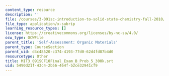 ```yaml
---
content_type: resource
description: ''
file: /courses/3-091sc-introduction-to-solid-state-chemistry-fall-2010/5490d21f43c42b56464fb2ce32941cf9_MIT3_091SCF10Final_Exam_B_Prob_5_300k.srt
file_type: application/x-subrip
learning_resource_types: []
license: https://creativecommons.org/licenses/by-nc-sa/4.0/
ocw_type: OCWFile
parent_title: 'Self-Assessment: Organic Materials'
parent_type: CourseSection
parent_uid: d4c48520-c374-4193-77d0-62d4fd87b4d0
resourcetype: Other
title: MIT3_091SCF10Final_Exam_B_Prob_5_300k.srt
uid: 5490d21f-43c4-2b56-464f-b2ce32941cf9
---
```


